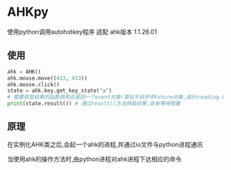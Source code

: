 # AHKpy
使用python调用autohotkey程序
适配 ahk版本 1.1.26.01
## 使用
```python
ahk = AHK()
ahk.mouse.move((413, 413))
ahk.mouse.click()
state = ahk.key.get_key_state("a")
# 需要获取结果的函数调用会返回一个event对象(类似于异步中Future对象,由threading.Condition实现)
print(state.result()) # 通过result()方法获取结果,会有等待阻塞

```
## 原理
在实例化AHK类之后,会起一个ahk的进程,并通过io文件与python进程通讯

当使用ahk的操作方法时,由python进程对ahk进程下达相应的命令
